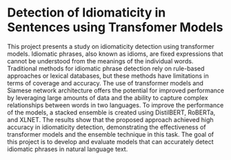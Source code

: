 # Detection of Idiomaticity in Sentences using Transfomer Models
This project presents a study on idiomaticity detection using transformer models. Idiomatic phrases, also known as idioms, are fixed expressions that cannot be understood from the meanings of the individual words. Traditional methods for idiomatic phrase detection rely on rule-based approaches or lexical databases, but these methods have limitations in terms of coverage and accuracy. The use of transformer models and Siamese network architecture offers the potential for improved performance by leveraging large amounts of data and the ability to capture complex relationships between words in two languages. To improve the performance of the models, a stacked ensemble is created using DistilBERT, RoBERTa, and XLNET. The results show that the proposed approach achieved high accuracy in idiomaticity detection, demonstrating the effectiveness of transformer models and the ensemble technique in this task. The goal of this project is to develop and evaluate models that can accurately detect idiomatic phrases in natural language text.
